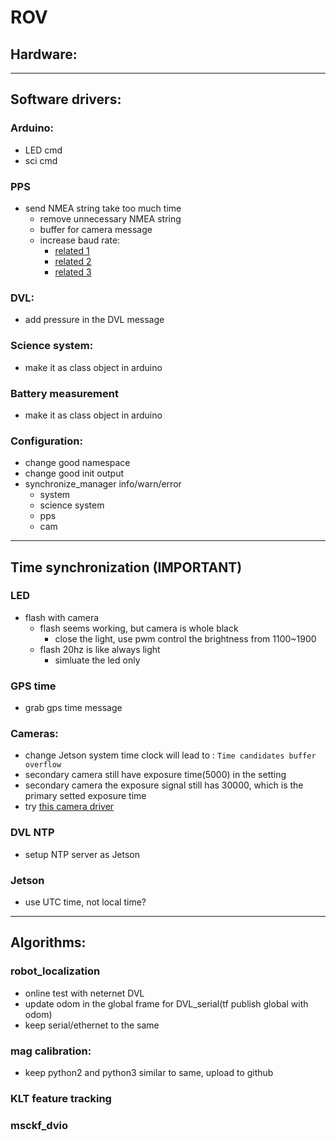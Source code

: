 # ROV

## Hardware:

-------------------------------------------------

## Software drivers:


### Arduino:
- LED cmd
- sci cmd

### PPS
- send NMEA string take too much time
    - remove unnecessary NMEA string
    - buffer for camera message
    - increase baud rate:
        - [related 1](https://forums.developer.nvidia.com/t/non-standard-baud-rate-for-the-uart/110323)
        - [related 2](https://forums.developer.nvidia.com/t/how-to-make-nanos-uart-work-at-about-8mbps-baudrate/110229#5418557)
        - [related 3](https://forums.developer.nvidia.com/t/ths0-uart-is-not-receiving-any-data/197054/12)

### DVL:
- add pressure in the DVL message

### Science system:
- make it as class object in arduino

### Battery measurement
- make it as class object in arduino

### Configuration:
- change good namespace
- change good init output
- synchronize_manager info/warn/error
    - system
    - science system
    - pps
    - cam


-------------------------------------------------

## Time synchronization (**IMPORTANT**)

### LED 
- flash with camera 
    - flash seems working, but camera is whole black
        - close the light, use pwm control the brightness from 1100~1900
    - flash 20hz is like always light
        - simluate the led only 

### GPS time
- grab gps time message 

### Cameras:
- change Jetson system time clock will lead to : `Time candidates buffer overflow`
- secondary camera still have exposure time(5000) in the setting
- secondary camera the exposure signal still has 30000, which is the primary setted exposure time
- try [this camera driver](https://github.com/neufieldrobotics/spinnaker_sdk_camera_driver)

### DVL NTP
- setup NTP server as Jetson 

### Jetson
- use UTC time, not local time?


-------------------------------------------------

## Algorithms:

### robot_localization
- online test with neternet DVL
- update odom in the global frame for DVL_serial(tf publish global with odom)
- keep serial/ethernet to the same

### mag calibration:
- keep python2 and python3 similar to same, upload to github

### KLT feature tracking


### msckf_dvio